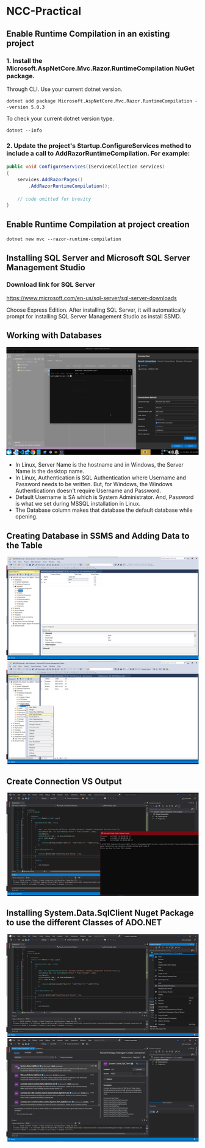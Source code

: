 # NCC-Practical
## Enable Runtime Compilation in an existing project
### 1. Install the Microsoft.AspNetCore.Mvc.Razor.RuntimeCompilation NuGet package.
Through CLI. Use your current dotnet version. 
```console
dotnet add package Microsoft.AspNetCore.Mvc.Razor.RuntimeCompilation --version 5.0.3
```

To check your current dotnet version type.
```console
dotnet --info
```

### 2. Update the project's Startup.ConfigureServices method to include a call to AddRazorRuntimeCompilation. For example:
```cs
public void ConfigureServices(IServiceCollection services)
{
    services.AddRazorPages()
        .AddRazorRuntimeCompilation();

    // code omitted for brevity
}
```
## Enable Runtime Compilation at project creation
```console
dotnet new mvc --razor-runtime-compilation
```
## Installing SQL Server and Microsoft SQL Server Management Studio
### Download link for SQL Server
https://www.microsoft.com/en-us/sql-server/sql-server-downloads

Choose Express Edition. After installing SQL Server, it will automatically prompt for installing SQL Server Management Studio as install SSMD.

## Working with Databases
![SQL Server Details](SQLServerDetails.png)
* In Linux, Server Name is the hostname and in Windows, the Server Name is the desktop name.
* In Linux, Authentication is SQL Authentication where Username and Password needs to be written. But, for Windows, the Windows Authenticationn doesn't require Username and Password.
* Default Username is SA which is System Administrator. And, Password is what we set during MSSQL installation in Linux.
* The Database column makes that database the default database while opening.

## Creating Database in SSMS and Adding Data to the Table
![Database Info](SSMSDatabase.png)
![SSMS Add Data](SSMSAddData.png)

## Create Connection VS Output
![Output](CreateConnectionOutput.png)

## Installing System.Data.SqlClient Nuget Package to use the different Classes of ADO.NET
![Manage Nuget](ManageNuget.png)
![Install System SqlClient](InstallSystemSqlClient.png)



